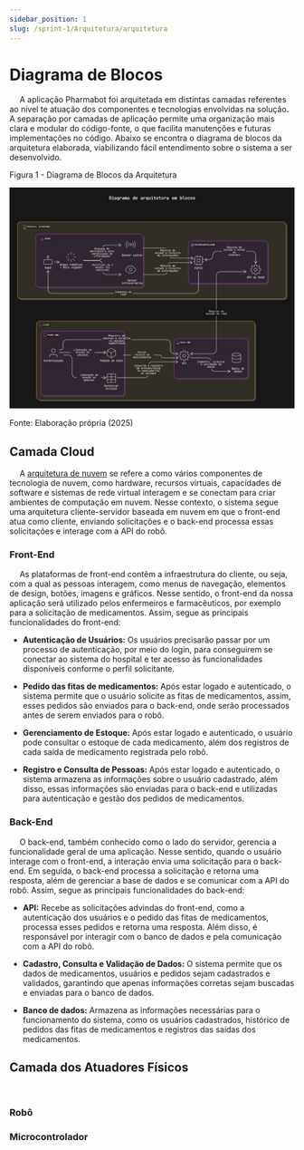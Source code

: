```yaml
---
sidebar_position: 1
slug: /sprint-1/Arquitetura/arquitetura
---
```


# Diagrama de Blocos

&emsp; A aplicação Pharmabot foi arquitetada em distintas camadas referentes ao nível te atuação dos componentes e tecnologias envolvidas na solução. A separação por camadas de aplicação permite uma organização mais clara e modular do código-fonte, o que facilita manutenções e futuras implementações no código. Abaixo se encontra o diagrama de blocos da arquitetura elaborada, viabilizando fácil entendimento sobre o sistema a ser desenvolvido.

<p style={{textAlign: 'center'}}>Figura 1 - Diagrama de Blocos da Arquitetura</p>

![Block Diagram](../../../static/img/arquitetura/block-diagram.jpeg)

<p style={{textAlign: 'center'}}>Fonte: Elaboração própria (2025)</p>

## Camada Cloud

&emsp; A [arquitetura de nuvem](https://cloud.google.com/learn/what-is-cloud-architecture?hl=pt-BR) se refere a como vários componentes de tecnologia de nuvem, como hardware, recursos virtuais, capacidades de software e sistemas de rede virtual interagem e se conectam para criar ambientes de computação em nuvem. Nesse contexto, o sistema segue uma arquitetura cliente-servidor baseada em nuvem em que o  front-end atua como cliente, enviando solicitações e o back-end processa essas solicitações e interage com a API do robô.

### Front-End

&emsp; As plataformas de front-end contêm a infraestrutura do cliente, ou seja,  com a qual as pessoas interagem, como menus de navegação, elementos de design, botões, imagens e gráficos. Nesse sentido, o front-end da nossa aplicação será utilizado pelos enfermeiros e farmacêuticos, por exemplo para a solicitação de medicamentos. Assim, segue as principais funcionalidades do front-end:

- **Autenticação de Usuários:** Os usuários precisarão passar por um processo de autenticação, por meio do login, para conseguirem se conectar ao sistema do hospital e ter acesso às funcionalidades disponíveis conforme o perfil solicitante.


- **Pedido das fitas de medicamentos:** Após estar logado e autenticado, o sistema permite que o usuário solicite as fitas de medicamentos, assim, esses pedidos são enviados para o back-end, onde serão processados antes de serem enviados para o robô.  
    
- **Gerenciamento de Estoque:** Após estar logado e autenticado, o usuário pode consultar o estoque de cada medicamento, além dos registros de cada saída de medicamento registrada pelo robô.
    
- **Registro e Consulta de Pessoas:** Após estar logado e autenticado, o sistema armazena as informações sobre o usuário cadastrado, além disso, essas informações são enviadas para o back-end e utilizadas para autenticação e gestão dos pedidos de medicamentos.


### Back-End

&emsp; O back-end, também conhecido como o lado do servidor,  gerencia a funcionalidade geral de uma aplicação. Nesse sentido, quando o usuário interage com o front-end, a interação envia uma solicitação para o back-end. Em seguida, o  back-end processa a solicitação e retorna uma resposta, além de gerenciar a base de dados e se comunicar com a API do robô. Assim, segue as principais funcionalidades do back-end:

- **API:** Recebe as solicitações advindas do front-end, como a autenticação dos usuários e o pedido das fitas de medicamentos, processa esses pedidos e retorna uma resposta. Além disso, é responsável por interagir com o banco de dados e pela comunicação com a API do robô.
    
- **Cadastro, Consulta e Validação de Dados:** O sistema permite que os dados de medicamentos, usuários e pedidos sejam cadastrados e validados, garantindo que apenas informações corretas sejam buscadas e  enviadas para o banco de dados.  
    
- **Banco de dados:** Armazena as informações necessárias para o funcionamento do sistema, como os usuários cadastrados, histórico de pedidos das fitas de medicamentos e registros das saídas dos medicamentos.

## Camada dos Atuadores Físicos

&emsp; 

### Robô

### Microcontrolador